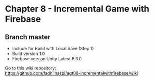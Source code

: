 # Chapter 8 - Incremental Game with Firebase

## Branch master
- Include for Build with Local Save (Step 1)
- Build version 1.0
- Firebase version Unity Latest 8.3.0

Go to this wiki repository:  
https://github.com/fadhilhasbi/agt08-incrementalwithfirebase/wiki
